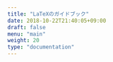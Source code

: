 ```yaml
---
title: "LaTeXのガイドブック"
date: 2018-10-22T21:40:05+09:00
draft: false
menu: "main"
weight: 20
type: "documentation"
---
```


